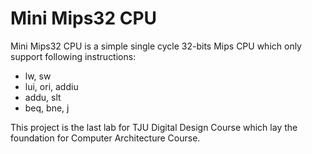 # Mini Mips32 CPU
Mini Mips32 CPU is a simple single cycle 32-bits Mips CPU which only support following instructions:
- lw, sw
- lui, ori, addiu
- addu, slt
- beq, bne, j  

This project is the last lab for TJU Digital Design Course which lay the foundation for Computer Architecture Course.